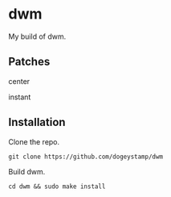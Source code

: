 # dwm
My build of dwm.
## Patches
center

instant
## Installation
Clone the repo.

`git clone https://github.com/dogeystamp/dwm`

Build dwm.

`cd dwm && sudo make install`
